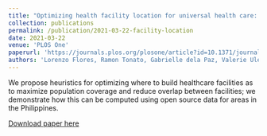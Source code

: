 ```yaml
---
title: "Optimizing health facility location for universal health care: A case study from the Philippines"
collection: publications
permalink: /publication/2021-03-22-facility-location
date: 2021-03-22
venue: 'PLOS One'
paperurl: 'https://journals.plos.org/plosone/article?id=10.1371/journal.pone.0256821'
authors: 'Lorenzo Flores, Ramon Tonato, Gabrielle dela Paz, Valerie Ulep'
---
```


We propose heuristics for optimizing where to build healthcare facilities as to maximize population coverage and reduce overlap between facilities; we demonstrate how this can be computed using open source data for areas in the Philippines.

[Download paper here](http://ljyflores.github.io/files/facility_location.pdf)